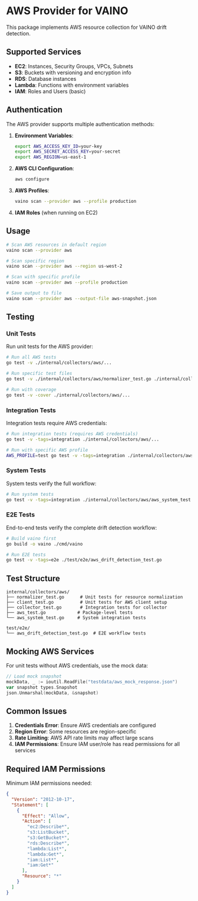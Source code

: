 # AWS Provider for VAINO

This package implements AWS resource collection for VAINO drift detection.

## Supported Services

- **EC2**: Instances, Security Groups, VPCs, Subnets
- **S3**: Buckets with versioning and encryption info
- **RDS**: Database instances
- **Lambda**: Functions with environment variables
- **IAM**: Roles and Users (basic)

## Authentication

The AWS provider supports multiple authentication methods:

1. **Environment Variables**:
   ```bash
   export AWS_ACCESS_KEY_ID=your-key
   export AWS_SECRET_ACCESS_KEY=your-secret
   export AWS_REGION=us-east-1
   ```

2. **AWS CLI Configuration**:
   ```bash
   aws configure
   ```

3. **AWS Profiles**:
   ```bash
   vaino scan --provider aws --profile production
   ```

4. **IAM Roles** (when running on EC2)

## Usage

```bash
# Scan AWS resources in default region
vaino scan --provider aws

# Scan specific region
vaino scan --provider aws --region us-west-2

# Scan with specific profile
vaino scan --provider aws --profile production

# Save output to file
vaino scan --provider aws --output-file aws-snapshot.json
```

## Testing

### Unit Tests

Run unit tests for the AWS provider:

```bash
# Run all AWS tests
go test -v ./internal/collectors/aws/...

# Run specific test files
go test -v ./internal/collectors/aws/normalizer_test.go ./internal/collectors/aws/normalizer.go

# Run with coverage
go test -v -cover ./internal/collectors/aws/...
```

### Integration Tests

Integration tests require AWS credentials:

```bash
# Run integration tests (requires AWS credentials)
go test -v -tags=integration ./internal/collectors/aws/...

# Run with specific AWS profile
AWS_PROFILE=test go test -v -tags=integration ./internal/collectors/aws/...
```

### System Tests

System tests verify the full workflow:

```bash
# Run system tests
go test -v -tags=integration ./internal/collectors/aws/aws_system_test.go
```

### E2E Tests

End-to-end tests verify the complete drift detection workflow:

```bash
# Build vaino first
go build -o vaino ./cmd/vaino

# Run E2E tests
go test -v -tags=e2e ./test/e2e/aws_drift_detection_test.go
```

## Test Structure

```
internal/collectors/aws/
├── normalizer_test.go      # Unit tests for resource normalization
├── client_test.go          # Unit tests for AWS client setup
├── collector_test.go       # Integration tests for collector
├── aws_test.go            # Package-level tests
└── aws_system_test.go     # System integration tests

test/e2e/
└── aws_drift_detection_test.go  # E2E workflow tests
```

## Mocking AWS Services

For unit tests without AWS credentials, use the mock data:

```go
// Load mock snapshot
mockData, _ := ioutil.ReadFile("testdata/aws_mock_response.json")
var snapshot types.Snapshot
json.Unmarshal(mockData, &snapshot)
```

## Common Issues

1. **Credentials Error**: Ensure AWS credentials are configured
2. **Region Error**: Some resources are region-specific
3. **Rate Limiting**: AWS API rate limits may affect large scans
4. **IAM Permissions**: Ensure IAM user/role has read permissions for all services

## Required IAM Permissions

Minimum IAM permissions needed:

```json
{
  "Version": "2012-10-17",
  "Statement": [
    {
      "Effect": "Allow",
      "Action": [
        "ec2:Describe*",
        "s3:ListBucket",
        "s3:GetBucket*",
        "rds:Describe*",
        "lambda:List*",
        "lambda:Get*",
        "iam:List*",
        "iam:Get*"
      ],
      "Resource": "*"
    }
  ]
}
```